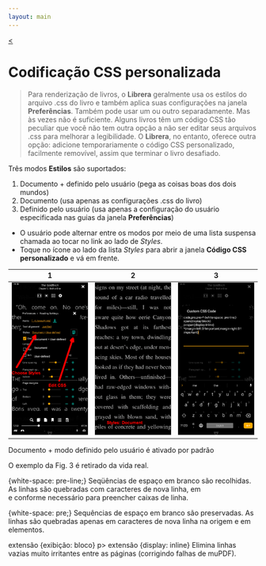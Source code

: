 ```yaml
---
layout: main
---
```

[<](/wiki/faq/pt)

# Codificação CSS personalizada

> Para renderização de livros, o **Librera** geralmente usa os estilos do arquivo .css do livro e também aplica suas configurações na janela **Preferências**. Também pode usar um ou outro separadamente. Mas às vezes não é suficiente. Alguns livros têm um código CSS tão peculiar que você não tem outra opção a não ser editar seus arquivos .css para melhorar a legibilidade. O **Librera**, no entanto, oferece outra opção: adicione temporariamente o código CSS personalizado, facilmente removível, assim que terminar o livro desafiado.

Três modos **Estilos** são suportados:

1. Documento + definido pelo usuário (pega as coisas boas dos dois mundos)
2. Documento (usa apenas as configurações .css do livro)
3. Definido pelo usuário (usa apenas a configuração do usuário especificada nas guias da janela **Preferências**)

* O usuário pode alternar entre os modos por meio de uma lista suspensa chamada ao tocar no link ao lado de _Styles_.
* Toque no ícone ao lado da lista _Styles_ para abrir a janela **Código CSS personalizado** e vá em frente.

|1|2|3|
|-|-|-|
|![](1.png)|![](2.png)|![](3.png)|


Documento + modo definido pelo usuário é ativado por padrão

O exemplo da Fig. 3 é retirado da vida real.

{white-space: pre-line;}
Seqüências de espaço em branco são recolhidas. As linhas são quebradas com caracteres de nova linha, em <br> e conforme necessário para preencher caixas de linha.

{white-space: pre;}
Sequências de espaço em branco são preservadas. As linhas são quebradas apenas em caracteres de nova linha na origem e em <br> elementos.

extensão {exibição: bloco}
p&gt; extensão {display: inline}
Elimina linhas vazias muito irritantes entre as páginas (corrigindo falhas de muPDF).
